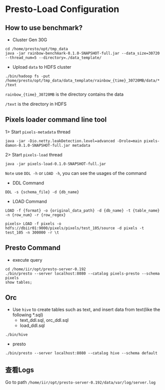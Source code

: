 # Presto-Load Configuration

## How to use benchmark?
- Cluster Gen 30G
```
cd /home/presto/opt/tmp_data
java -jar rainbow-benchmark-0.1.0-SNAPSHOT-full.jar --data_size=30720 --thread_num=5 --directory=./data_template/
```
- Upload `data` to HDFS cluster
```
./bin/hadoop fs -put /home/presto/opt/tmp_data/data_template/rainbow_{time}_30720MB/data/* /text
```
`rainbow_{time}_30720MB` is the directory contains the data

`/text` is the directory in HDFS


## Pixels loader command line tool
1> Start `pixels-metadata` thread
```
java -jar -Dio.netty.leakDetection.level=advanced -Drole=main pixels-damon-0.1.0-SNAPSHOT-full.jar metadata
```
2> Start `pixels-load` thread
```
java -jar pixels-load-0.1.0-SNAPSHOT-full.jar
```
`Note` use `DDL -h` or `LOAD -h`, you can see the usages of the command
- DDL Command
```
DDL -s {schema_file} -d {db_name}
```
- LOAD Command
```
LOAD -f {format} -o {original_data_path} -d {db_name} -t {table_name} -n {row_num} -r {row_regex}

pixels> LOAD -f pixels -o hdfs://dbiir01:9000/pixels/pixels/test_105/source -d pixels -t test_105 -n 300000 -r \t
```

## Presto Command
- execute query
```
cd /home/iir/opt/presto-server-0.192
./bin/presto --server localhost:8080 --catalog pixels-presto --schema pixels
show tables;
```

## Orc
- Use `hive` to create tables such as text,  and insert data from text(like the following *.sql)
    - text_ddl.sql, orc_ddl.sql
    - load_ddl.sql
```
./bin/hive
```

- presto
```
./bin/presto --server localhost:8080 --catalog hive --schema default
```

## 查看Logs
Go to path `/home/iir/opt/presto-server-0.192/data/var/log/server.log` 